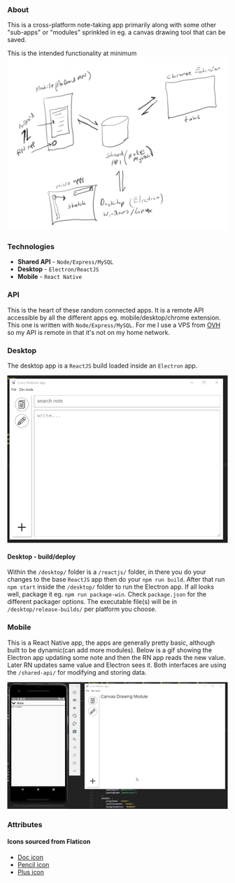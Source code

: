 ### About
This is a cross-platform note-taking app primarily along with some other "sub-apps" or "modules" sprinkled in eg. a canvas drawing tool that can be saved.

This is the intended functionality at minimum
![cross platform design](./architecture.PNG)

### Technologies
* **Shared API** - `Node/Express/MySQL`
* **Desktop** - `Electron/ReactJS`
* **Mobile** - `React Native`

### API
This is the heart of these random connected apps. It is a remote API accessible by all the different apps eg. mobile/desktop/chrome extension. This one is written with `Node/Express/MySQL`. For me I use a VPS from [OVH](https://www.ovh.com/world/) so my API is remote in that it's not on my home network.

### Desktop
The desktop app is a `ReactJS` build loaded inside an `Electron` app.

![current design and functionality as of 04/26/2020](./electron-basic-app-based-on-reactjs-04-26-2020.gif)

#### Desktop - build/deploy
Within the `/desktop/` folder is a `/reactjs/` folder, in there you do your changes to the base `ReactJS` app then do your `npm run build`.
After that run `npm start` inside the `/desktop/` folder to run the Electron app. If all looks well, package it eg. `npm run package-win`.
Check `package.json` for the different packager options.
The executable file(s) will be in `/desktop/release-builds/` per platform you choose.

### Mobile
This is a React Native app, the apps are generally pretty basic, although built to be dynamic(can add more modules).
Below is a gif showing the Electron app updating some note and then the RN app reads the new value. Later RN updates same value and Electron sees it. Both interfaces are using the `/shared-api/` for modifying and storing data.

![current React Native app 04/30/2020](./react-native-app-04-29-2020.gif)

### Attributes
#### Icons sourced from Flaticon
* [Doc icon](https://www.flaticon.com/authors/monkik)
* [Pencil icon](https://www.flaticon.com/authors/those-icons)
* [Plus icon](https://www.flaticon.com/authors/pixel-perfect)